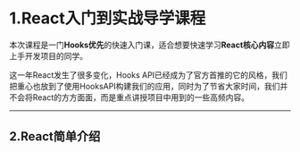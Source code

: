 # 1.React入门到实战导学课程

本次课程是一门**Hooks优先**的快速入门课，适合想要快速学习**React核心内容**立即上手开发项目的同学。

这一年React发生了很多变化，Hooks API已经成为了官方首推的它的风格，我们把重心也放到了使用HooksAPI构建我们的应用，同时为了节省大家时间，我们并不会将React的方方面面，而是重点讲授项目中用到的一些高频内容。



----

## 2.React简单介绍

